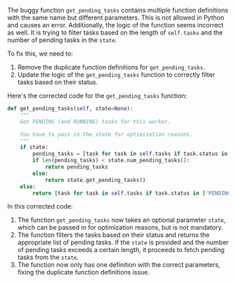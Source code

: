 The buggy function `get_pending_tasks` contains multiple function definitions with the same name but different parameters. This is not allowed in Python and causes an error. Additionally, the logic of the function seems incorrect as well. It is trying to filter tasks based on the length of `self.tasks` and the number of pending tasks in the `state`.

To fix this, we need to:
1. Remove the duplicate function definitions for `get_pending_tasks`.
2. Update the logic of the `get_pending_tasks` function to correctly filter tasks based on their status.

Here's the corrected code for the `get_pending_tasks` function:

```python
def get_pending_tasks(self, state=None):
    """
    Get PENDING (and RUNNING) tasks for this worker.

    You have to pass in the state for optimization reasons.
    """
    if state:
        pending_tasks = [task for task in self.tasks if task.status in ['PENDING', 'RUNNING']]
        if len(pending_tasks) < state.num_pending_tasks():
            return pending_tasks
        else:
            return state.get_pending_tasks()
    else:
        return [task for task in self.tasks if task.status in ['PENDING', 'RUNNING']]
```

In this corrected code:
1. The function `get_pending_tasks` now takes an optional parameter `state`, which can be passed in for optimization reasons, but is not mandatory.
2. The function filters the tasks based on their status and returns the appropriate list of pending tasks. If the `state` is provided and the number of pending tasks exceeds a certain length, it proceeds to fetch pending tasks from the `state`.
3. The function now only has one definition with the correct parameters, fixing the duplicate function definitions issue.